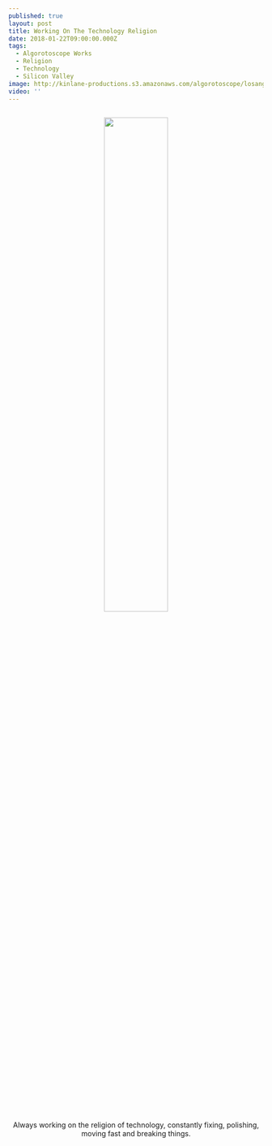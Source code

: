 ```yaml
---
published: true
layout: post
title: Working On The Technology Religion
date: 2018-01-22T09:00:00.000Z
tags:
  - Algorotoscope Works
  - Religion
  - Technology
  - Silicon Valley
image: http://kinlane-productions.s3.amazonaws.com/algorotoscope/losangelescloudy/dali_three/file-00_00_35_50.jpg
video: ''
---
```

<p align="center"><img src="{{ page.image }}" width="50%" style="padding: 15px;" /></p>
<center>Always working on the religion of technology, constantly fixing, polishing, moving fast and breaking things.</center>
